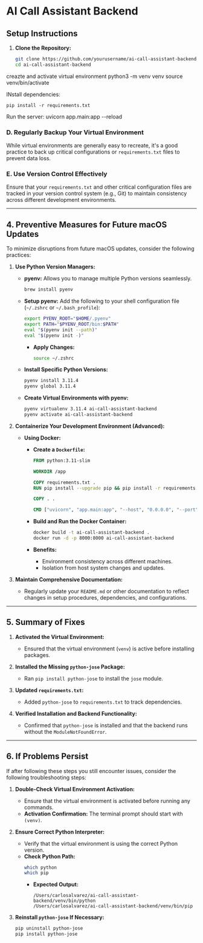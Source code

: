 # AI Call Assistant Backend

## Setup Instructions

1. **Clone the Repository:**
   ```bash
   git clone https://github.com/yourusername/ai-call-assistant-backend.git
   cd ai-call-assistant-backend


creazte and activate virtual environment
    python3 -m venv venv
    source venv/bin/activate

INstall dependencies:

    pip install -r requirements.txt

Run the server:
    uvicorn app.main:app --reload



### **D. Regularly Backup Your Virtual Environment**

While virtual environments are generally easy to recreate, it's a good practice to back up critical configurations or `requirements.txt` files to prevent data loss.

### **E. Use Version Control Effectively**

Ensure that your `requirements.txt` and other critical configuration files are tracked in your version control system (e.g., Git) to maintain consistency across different development environments.

---

## **4. Preventive Measures for Future macOS Updates**

To minimize disruptions from future macOS updates, consider the following practices:

1. **Use Python Version Managers:**
   
   - **pyenv:** Allows you to manage multiple Python versions seamlessly.
     ```bash
     brew install pyenv
     ```
   
   - **Setup pyenv:**
     Add the following to your shell configuration file (`~/.zshrc` or `~/.bash_profile`):
     ```bash
     export PYENV_ROOT="$HOME/.pyenv"
     export PATH="$PYENV_ROOT/bin:$PATH"
     eval "$(pyenv init --path)"
     eval "$(pyenv init -)"
     ```
     - **Apply Changes:**
       ```bash
       source ~/.zshrc
       ```
   
   - **Install Specific Python Versions:**
     ```bash
     pyenv install 3.11.4
     pyenv global 3.11.4
     ```
   
   - **Create Virtual Environments with pyenv:**
     ```bash
     pyenv virtualenv 3.11.4 ai-call-assistant-backend
     pyenv activate ai-call-assistant-backend
     ```

2. **Containerize Your Development Environment (Advanced):**
   
   - **Using Docker:**
     - **Create a `Dockerfile`:**
       ```dockerfile
       FROM python:3.11-slim

       WORKDIR /app

       COPY requirements.txt .
       RUN pip install --upgrade pip && pip install -r requirements.txt

       COPY . .

       CMD ["uvicorn", "app.main:app", "--host", "0.0.0.0", "--port", "8000", "--reload"]
       ```
     
     - **Build and Run the Docker Container:**
       ```bash
       docker build -t ai-call-assistant-backend .
       docker run -d -p 8000:8000 ai-call-assistant-backend
       ```
     
     - **Benefits:**
       - Environment consistency across different machines.
       - Isolation from host system changes and updates.

3. **Maintain Comprehensive Documentation:**
   
   - Regularly update your `README.md` or other documentation to reflect changes in setup procedures, dependencies, and configurations.

---

## **5. Summary of Fixes**

1. **Activated the Virtual Environment:**
   - Ensured that the virtual environment (`venv`) is active before installing packages.

2. **Installed the Missing `python-jose` Package:**
   - Ran `pip install python-jose` to install the `jose` module.

3. **Updated `requirements.txt`:**
   - Added `python-jose` to `requirements.txt` to track dependencies.

4. **Verified Installation and Backend Functionality:**
   - Confirmed that `python-jose` is installed and that the backend runs without the `ModuleNotFoundError`.

---

## **6. If Problems Persist**

If after following these steps you still encounter issues, consider the following troubleshooting steps:

1. **Double-Check Virtual Environment Activation:**
   
   - Ensure that the virtual environment is activated before running any commands.
   - **Activation Confirmation:** The terminal prompt should start with `(venv)`.

2. **Ensure Correct Python Interpreter:**
   
   - Verify that the virtual environment is using the correct Python version.
   - **Check Python Path:**
     ```bash
     which python
     which pip
     ```
     - **Expected Output:**
       ```
       /Users/carlosalvarez/ai-call-assistant-backend/venv/bin/python
       /Users/carlosalvarez/ai-call-assistant-backend/venv/bin/pip
       ```

3. **Reinstall `python-jose` If Necessary:**
   
   ```bash
   pip uninstall python-jose
   pip install python-jose
